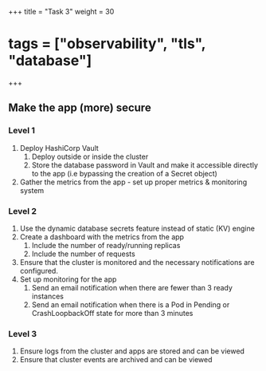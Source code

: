 +++
title = "Task 3"
weight = 30
# tags = ["observability", "tls", "database"]
+++

## Make the app (more) secure

### Level 1

1. Deploy HashiCorp Vault
    1. Deploy outside or inside the cluster
    1. Store the database password in Vault and make it accessible directly to the app (i.e bypassing the creation of a Secret object)
1. Gather the metrics from the app - set up proper metrics & monitoring system

### Level 2

1. Use the dynamic database secrets feature instead of static (KV) engine
1. Create a dashboard with the metrics from the app
    1. Include the number of ready/running replicas
    1. Include the number of requests
1. Ensure that the cluster is monitored and the necessary notifications are configured.
1. Set up monitoring for the app
    1. Send an email notification when there are fewer than 3 ready instances
    1. Send an email notification when there is a Pod in Pending or CrashLoopbackOff state for more than 3 minutes

### Level 3

1. Ensure logs from the cluster and apps are stored and can be viewed
1. Ensure that cluster events are archived and can be viewed
